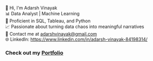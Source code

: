 👋 Hi, I'm Adarsh Vinayak<br>
📊 Data Analyst | Machine Learning <br>
🐍 Proficient in SQL, Tableau, and Python<br>
📈 Passionate about turning data chaos into meaningful narratives<br>
📧 Contact me at adarshvinayak@gmail.com <br>
🌐 LinkedIn: https://www.linkedin.com/in/adarsh-vinayak-84198314/


<h3>Check out my <a href = "https://github.com/adarshvinayak/myportfolio"> Portfolio </a></h3>

<!---
adarshvinayak/adarshvinayak is a ✨ special ✨ repository because its `README.md` (this file) appears on your GitHub profile.
You can click the Preview link to take a look at your changes.
--->
